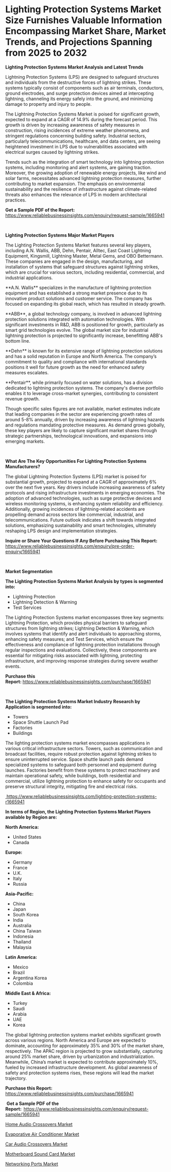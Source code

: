 <p><h1>Lighting Protection Systems Market Size Furnishes Valuable Information Encompassing Market Share, Market Trends, and Projections Spanning from 2025 to 2032</h1></p><p><strong>Lighting Protection Systems Market Analysis and Latest Trends</strong></p>
<p><p>Lightning Protection Systems (LPS) are designed to safeguard structures and individuals from the destructive forces of lightning strikes. These systems typically consist of components such as air terminals, conductors, ground electrodes, and surge protection devices aimed at intercepting lightning, channeling its energy safely into the ground, and minimizing damage to property and injury to people.</p><p>The Lightning Protection Systems Market is poised for significant growth, expected to expand at a CAGR of 14.9% during the forecast period. This growth is driven by increasing awareness of safety measures in construction, rising incidences of extreme weather phenomena, and stringent regulations concerning building safety. Industrial sectors, particularly telecommunications, healthcare, and data centers, are seeing heightened investment in LPS due to vulnerabilities associated with electrical surges caused by lightning strikes.</p><p>Trends such as the integration of smart technology into lightning protection systems, including monitoring and alert systems, are gaining traction. Moreover, the growing adoption of renewable energy projects, like wind and solar farms, necessitates advanced lightning protection measures, further contributing to market expansion. The emphasis on environmental sustainability and the resilience of infrastructure against climate-related threats also enhances the relevance of LPS in modern architectural practices.</p></p>
<p><strong>Get a Sample PDF of the Report:&nbsp;</strong> <a href="https://www.reliablebusinessinsights.com/enquiry/request-sample/1665941?utm_campaign=1106&utm_medium=2&utm_source=Github&utm_content=ia&utm_term=06042025&utm_id=lighting-protection-systems">https://www.reliablebusinessinsights.com/enquiry/request-sample/1665941</a></p>
<p>&nbsp;</p>
<p><strong>Lighting Protection Systems Major Market Players</strong></p>
<p><p>The Lighting Protection Systems Market features several key players, including A.N. Wallis, ABB, Dehn, Pentair, Alltec, East Coast Lightning Equipment, Kingsmill, Lightning Master, Metal Gems, and OBO Bettermann. These companies are engaged in the design, manufacturing, and installation of systems that safeguard structures against lightning strikes, which are crucial for various sectors, including residential, commercial, and industrial applications.</p><p>**A.N. Wallis** specializes in the manufacture of lightning protection equipment and has established a strong market presence due to its innovative product solutions and customer service. The company has focused on expanding its global reach, which has resulted in steady growth.</p><p>**ABB**, a global technology company, is involved in advanced lightning protection solutions integrated with automation technologies. With significant investments in R&D, ABB is positioned for growth, particularly as smart grid technologies evolve. The global market size for industrial lightning protection is projected to significantly increase, benefitting ABB's bottom line.</p><p>**Dehn** is known for its extensive range of lightning protection solutions and has a solid reputation in Europe and North America. The company’s commitment to quality and compliance with international standards positions it well for future growth as the need for enhanced safety measures escalates.</p><p>**Pentair**, while primarily focused on water solutions, has a division dedicated to lightning protection systems. The company's diverse portfolio enables it to leverage cross-market synergies, contributing to consistent revenue growth.</p><p>Though specific sales figures are not available, market estimates indicate that leading companies in the sector are experiencing growth rates of around 5-8% annually, driven by increasing awareness of lightning hazards and regulations mandating protective measures. As demand grows globally, these key players are likely to capture significant market shares through strategic partnerships, technological innovations, and expansions into emerging markets.</p></p>
<p>&nbsp;</p>
<p><strong>What Are The Key Opportunities For Lighting Protection Systems Manufacturers?</strong></p>
<p><p>The global Lightning Protection Systems (LPS) market is poised for substantial growth, projected to expand at a CAGR of approximately 6% over the next five years. Key drivers include increasing awareness of safety protocols and rising infrastructure investments in emerging economies. The adoption of advanced technologies, such as surge protective devices and wireless monitoring systems, is enhancing system reliability and efficiency. Additionally, growing incidences of lightning-related accidents are propelling demand across sectors like commercial, industrial, and telecommunications. Future outlook indicates a shift towards integrated solutions, emphasizing sustainability and smart technologies, ultimately reshaping LPS design and implementation strategies.</p></p>
<p><strong>Inquire or Share Your Questions If Any Before Purchasing This Report:</strong> <a href="https://www.reliablebusinessinsights.com/enquiry/pre-order-enquiry/1665941?utm_campaign=1106&utm_medium=2&utm_source=Github&utm_content=ia&utm_term=06042025&utm_id=lighting-protection-systems">https://www.reliablebusinessinsights.com/enquiry/pre-order-enquiry/1665941</a></p>
<p>&nbsp;</p>
<p><strong>Market Segmentation</strong></p>
<p><strong>The Lighting Protection Systems Market Analysis by types is segmented into:</strong></p>
<p><ul><li>Lightning Protection</li><li>Lightning Detection & Warning</li><li>Test Services</li></ul></p>
<p><p>The Lighting Protection Systems market encompasses three key segments: Lightning Protection, which provides physical barriers to safeguard structures from lightning strikes; Lightning Detection & Warning, which involves systems that identify and alert individuals to approaching storms, enhancing safety measures; and Test Services, which ensure the effectiveness and compliance of lightning protection installations through regular inspections and evaluations. Collectively, these components are essential for mitigating risks associated with lightning, protecting infrastructure, and improving response strategies during severe weather events.</p></p>
<p><strong>Purchase this Report:&nbsp;</strong><a href="https://www.reliablebusinessinsights.com/purchase/1665941?utm_campaign=1106&utm_medium=2&utm_source=Github&utm_content=ia&utm_term=06042025&utm_id=lighting-protection-systems">https://www.reliablebusinessinsights.com/purchase/1665941</a></p>
<p>&nbsp;</p>
<p><strong>The Lighting Protection Systems Market Industry Research by Application is segmented into:</strong></p>
<p><ul><li>Towers</li><li>Space Shuttle Launch Pad</li><li>Factories</li><li>Buildings</li></ul></p>
<p><p>The lighting protection systems market encompasses applications in various critical infrastructure sectors. Towers, such as communication and broadcast facilities, require robust protection against lightning strikes to ensure uninterrupted service. Space shuttle launch pads demand specialized systems to safeguard both personnel and equipment during launches. Factories benefit from these systems to protect machinery and maintain operational safety, while buildings, both residential and commercial, utilize lightning protection to enhance safety for occupants and preserve structural integrity, mitigating fire and electrical risks.</p></p>
<p><a href="https://www.reliablebusinessinsights.com/lighting-protection-systems-r1665941?utm_campaign=1106&utm_medium=2&utm_source=Github&utm_content=ia&utm_term=06042025&utm_id=lighting-protection-systems">&nbsp;https://www.reliablebusinessinsights.com/lighting-protection-systems-r1665941</a></p>
<p><strong>In terms of Region, the Lighting Protection Systems Market Players available by Region are:</strong></p>
<p>
    <p> <strong> North America: </strong>
        <ul>
            <li>United States</li>
            <li>Canada</li>
        </ul>
        </p> 
    <p> <strong> Europe: </strong>
        <ul>
            <li>Germany</li>
            <li>France</li>
            <li>U.K.</li>
            <li>Italy</li>
            <li>Russia</li>
        </ul>
        </p> 
    <p> <strong> Asia-Pacific: </strong>
        <ul>
            <li>China</li>
            <li>Japan</li>
            <li>South Korea</li>
            <li>India</li>
            <li>Australia</li>
            <li>China Taiwan</li>
            <li>Indonesia</li>
            <li>Thailand</li>
            <li>Malaysia</li>
        </ul>
        </p> 
    <p> <strong> Latin America: </strong>
        <ul>
            <li>Mexico</li>
            <li>Brazil</li>
            <li>Argentina Korea</li>
            <li>Colombia</li>
        </ul>
        </p> 
    <p> <strong> Middle East & Africa: </strong>
        <ul>
            <li>Turkey</li>
            <li>Saudi</li>
            <li>Arabia</li>
            <li>UAE</li>
            <li>Korea</li>
        </ul>
    </p>
    </p>
<p><p>The global lightning protection systems market exhibits significant growth across various regions. North America and Europe are expected to dominate, accounting for approximately 35% and 30% of the market share, respectively. The APAC region is projected to grow substantially, capturing around 25% market share, driven by urbanization and industrialization. Meanwhile, China’s market is expected to contribute approximately 10%, fueled by increased infrastructure development. As global awareness of safety and protection systems rises, these regions will lead the market trajectory.</p></p>
<p><strong>Purchase this Report: </strong><a href="https://www.reliablebusinessinsights.com/purchase/1665941?utm_campaign=1106&utm_medium=2&utm_source=Github&utm_content=ia&utm_term=06042025&utm_id=lighting-protection-systems">https://www.reliablebusinessinsights.com/purchase/1665941</a></p>
<p>&nbsp;<strong>Get a Sample PDF of the Report:&nbsp;&nbsp;</strong><a href="https://www.reliablebusinessinsights.com/enquiry/request-sample/1665941?utm_campaign=1106&utm_medium=2&utm_source=Github&utm_content=ia&utm_term=06042025&utm_id=lighting-protection-systems">https://www.reliablebusinessinsights.com/enquiry/request-sample/1665941</a></p>
<p><strong></strong></p>
<p><p><a href="https://github.com/godekkutero4/Market-Research-Report-List-1/blob/main/home-audio-crossovers-market.md?utm_campaign=1106&utm_medium=2&utm_source=Github&utm_content=ia&utm_term=06042025&utm_id=lighting-protection-systems">Home Audio Crossovers Market</a></p><p><a href="https://github.com/rjaibiagha/Market-Research-Report-List-1/blob/main/evaporative-air-conditioner-market.md?utm_campaign=1106&utm_medium=2&utm_source=Github&utm_content=ia&utm_term=06042025&utm_id=lighting-protection-systems">Evaporative Air Conditioner Market</a></p><p><a href="https://github.com/abdhsheila7/Market-Research-Report-List-1/blob/main/car-audio-crossovers-market.md?utm_campaign=1106&utm_medium=2&utm_source=Github&utm_content=ia&utm_term=06042025&utm_id=lighting-protection-systems">Car Audio Crossovers Market</a></p><p><a href="https://github.com/rumaskdallys2/Market-Research-Report-List-1/blob/main/motherboard-sound-card-market.md?utm_campaign=1106&utm_medium=2&utm_source=Github&utm_content=ia&utm_term=06042025&utm_id=lighting-protection-systems">Motherboard Sound Card Market</a></p><p><a href="https://github.com/brinnoifon/Market-Research-Report-List-1/blob/main/networking-ports-market.md?utm_campaign=1106&utm_medium=2&utm_source=Github&utm_content=ia&utm_term=06042025&utm_id=lighting-protection-systems">Networking Ports Market</a></p></p>